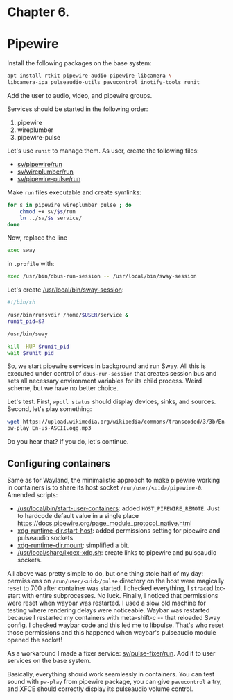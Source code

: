 # Chapter 6.
# Pipewire

Install the following packages on the base system:
```bash
apt install rtkit pipewire-audio pipewire-libcamera \
libcamera-ipa pulseaudio-utils pavucontrol inotify-tools runit
```
Add the user to audio, video, and pipewire groups.

Services should be started in the following order:

1. pipewire
2. wireplumber
3. pipewire-pulse

Let's use `runit` to manage them. As user, create the following files:
* [sv/pipewire/run](https://github.com/amateur80lvl/lxcex/tree/main/base-system/home/user/sv/pipewire/run)
* [sv/wireplumber/run](https://github.com/amateur80lvl/lxcex/tree/main/base-system/home/user/sv/wireplumber/run)
* [sv/pipewire-pulse/run](https://github.com/amateur80lvl/lxcex/tree/main/base-system/home/user/sv/pipewire-pulse/run)

Make `run` files executable and create symlinks:
```bash
for s in pipewire wireplumber pulse ; do
    chmod +x sv/$s/run
    ln ../sv/$s service/
done
```
Now, replace the line
```bash
exec sway
```
in `.profile` with:
```bash
exec /usr/bin/dbus-run-session -- /usr/local/bin/sway-session
```
Let's create [/usr/local/bin/sway-session](https://github.com/amateur80lvl/lxcex/tree/main/base-system/usr/local/bin/sway-session):
```bash
#!/bin/sh

/usr/bin/runsvdir /home/$USER/service &
runit_pid=$?

/usr/bin/sway

kill -HUP $runit_pid
wait $runit_pid
```
So, we start pipewire services in background and run Sway.
All this is executed under control of `dbus-run-session` that
creates session bus and sets all necessary environment variables
for its child process. Weird scheme, but we have no better choice.

Let's test. First, `wpctl status` should display devices, sinks, and sources.
Second, let's play something:
```bash
wget https://upload.wikimedia.org/wikipedia/commons/transcoded/3/3b/En-us-ASCII.ogg/En-us-ASCII.ogg.mp3
pw-play En-us-ASCII.ogg.mp3
```
Do you hear that? If you do, let's continue.

## Configuring containers

Same as for Wayland, the minimalistic approach to make pipewire working in containers
is to share its host socket `/run/user/<uid>/pipewire-0`. Amended scripts:
* [/usr/local/bin/start-user-containers](https://github.com/amateur80lvl/lxcex/tree/main/base-system/usr/local/bin/start-user-containers):
  added `HOST_PIPEWIRE_REMOTE`. Just to hardcode default value
  in a single place https://docs.pipewire.org/page_module_protocol_native.html
* [xdg-runtime-dir.start-host](https://github.com/amateur80lvl/lxcex/tree/main/base-system/usr/local/share/lxcex/hooks/xdg-runtime-dir.start-host):
  added permissions setting for pipewire and pulseaudio sockets
* [xdg-runtime-dir.mount](https://github.com/amateur80lvl/lxcex/tree/main/base-system/usr/local/share/lxcex/hooks/xdg-runtime-dir.mount):
  simplified a bit.
* [/usr/local/share/lxcex-xdg.sh](https://github.com/amateur80lvl/lxcex/tree/main/containers/gui-base/rootfs/usr/local/share/lxcex-xdg.sh):
  create links to pipewire and pulseaudio sockets.

All above was pretty simple to do, but one thing stole half of my day:
permissions on `/run/user/<uid>/pulse` directory on the host were magically
reset to 700 after container was started. I checked everything,
I `strace`d lxc-start with entire subprocesses. No luck.
Finally, I noticed that permissions were reset when waybar was restarted.
I used a slow old machine for testing where rendering delays were noticeable.
Waybar was restarted because I restarted my containers with meta-shift-c
-- that reloaded Sway config. I checked waybar code and this led me to libpulse.
That's who reset those permissions and this happened when waybar's
pulseaudio module opened the socket!

As a workaround I made a fixer service:
[sv/pulse-fixer/run](https://github.com/amateur80lvl/lxcex/tree/main/base-system/home/user/sv/pulse-fixer/run).
Add it to user services on the base system.

Basically, everything should work seamlessly in containers.
You can test sound with `pw-play` from pipewire package,
you can give `pavucontrol` a try, and XFCE should correctly display
its pulseaudio volume control.
